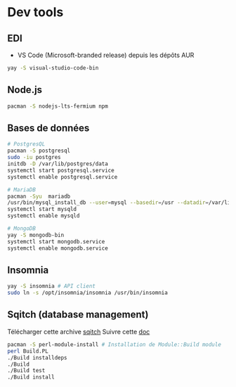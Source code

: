 # Dev tools

## EDI
* VS Code (Microsoft-branded release) depuis les dépôts AUR
```bash
yay -S visual-studio-code-bin
```

## Node.js
```bash
pacman -S nodejs-lts-fermium npm
```

## Bases de données
```bash
# PostgresQL
pacman -S postgresql
sudo -iu postgres
initdb -D /var/lib/postgres/data
systemctl start postgresql.service
systemctl enable postgresql.service

# MariaDB
pacman -Syu  mariadb
/usr/bin/mysql_install_db --user=mysql --basedir=/usr --datadir=/var/lib/mysql
systemctl start mysqld
systemctl enable mysqld

# MongoDB
yay -S mongodb-bin
systemctl start mongodb.service
systemctl enable mongodb.service
```

## Insomnia

```bash
yay -S insomnia # API client
sudo ln -s /opt/insomnia/insomnia /usr/bin/insomnia
```

## Sqitch (database management)
Télécharger cette archive [sqitch](https://search.cpan.org/CPAN/authors/id/D/DW/DWHEELER/App-Sqitch-v1.1.0.tar.gz)
Suivre cette [doc](https://github.com/sqitchers/sqitch)

```bash
pacman -S perl-module-install # Installation de Module::Build module
perl Build.PL
./Build installdeps
./Build
./Build test
./Build install
```

